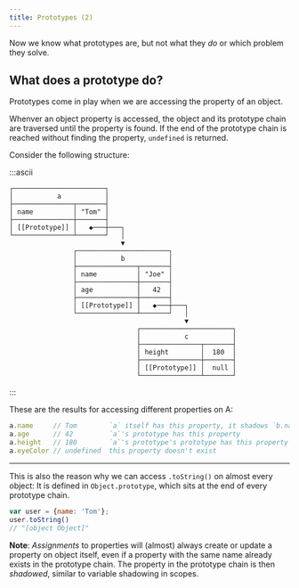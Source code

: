 ```yaml
---
title: Prototypes (2)
---
```


Now we know what prototypes are, but not what they *do* or which problem they 
solve.

## What does a prototype do?

Prototypes come in play when we are accessing the property of an object.

<div class="callout">

Whenver an object property is accessed, the object and its prototype chain are 
traversed until the property is found. If the end of the prototype chain is 
reached without finding the property, `undefined` is returned.

</div>

Consider the following structure:

:::ascii
```
┌───────────────────────┐                                
│           a           │                                
├───────────────┬───────┤                                
│ name          │ "Tom" │                                
├───────────────┼───────┤                                
│ [[Prototype]] │   ◆───┼───┐                            
└───────────────┴───────┘   │                            
                            ▼                            
                ┌───────────────────────┐                
                │           b           │                
                ├───────────────┬───────┤                
                │ name          │ "Joe" │                
                ├───────────────┼───────┤                
                │ age           │   42  │                
                ├───────────────┼───────┤                
                │ [[Prototype]] │   ◆───┼───┐            
                └───────────────┴───────┘   │            
                                            ▼            
                                ┌───────────────────────┐
                                │           c           │
                                ├───────────────┬───────┤
                                │ height        │  180  │
                                ├───────────────┼───────┤
                                │ [[Prototype]] │  null │
                                └───────────────┴───────┘
```
:::

These are the results for accessing different properties on A:

```js
a.name     // Tom        `a` itself has this property, it shadows `b.name`
a.age      // 42         `a`'s prototype has this property
a.height   // 180        `a`'s prototype's prototype has this property
a.eyeColor // undefined  this property doesn't exist
```

---

This is also the reason why we can access `.toString()` on almost every object: 
It is defined in `Object.prototype`, which sits at the end of every prototype 
chain.

```js
var user = {name: 'Tom'};
user.toString()
// "[object Object]"
```

<div class="callout primary">

**Note**: *Assignments* to properties will (almost) always
create or update a property on object itself, even if a property with the same
name already exists in the prototype chain. The property in the prototype
chain is then *shadowed*, similar to variable shadowing in scopes.

</div>
